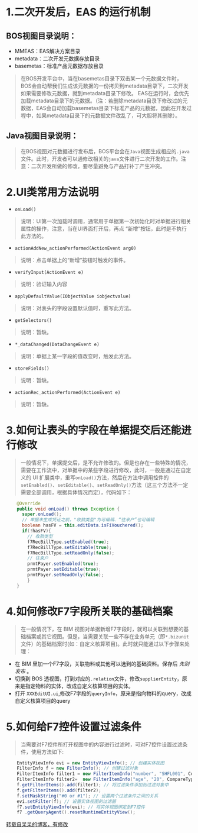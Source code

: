 # 1.二次开发后，EAS 的运行机制
## BOS视图目录说明：

- MMEAS：EAS解决方案目录
- metadata：二次开发元数据存放目录
- basemetas：标准产品元数据存放目录
> 在BOS开发平台中，当在basemetas目录下双击某一个元数据文件时，BOS会自动帮我们生成该元数据的一份拷贝到metadata目录下，二次开发如果需要修改元数据，就到metadata目录下修改。 EAS在运行时，会优先加载metadata目录下的元数据。（注：若删除metadata目录下修改过的元数据，EAS会自动加载basemetas目录下标准产品的元数据，因此在开发过程中，如果metadata目录下的元数据文件改乱了，可大胆将其删除）。

## Java视图目录说明：

> 在BOS视图对元数据进行发布后，BOS平台会在`Java`视图生成相应的`.java`文件。此时，开发者可以通修改相关的`java`文件进行二次开发的工作。注意：二次开发所做的修改，要尽量避免与产品打补丁产生冲突。

# 2.UI类常用方法说明
- `onLoad()` 
> 说明：UI第一次加载时调用，通常用于单据第一次初始化时对单据进行相关属性的操作，注意，当在UI界面打开后，再点 “新增”按钮，此时是不执行此方法的。
- `actionAddNew_actionPerformed(ActionEvent arg0)`
> 说明：点击单据上的“新增”按钮时触发的事件。
- `verifyInput(ActionEvent e)` 
> 说明：验证输入内容
- `applyDefaultValue(IObjectValue iobjectvalue)`
> 说明：对表头的字段设置默认值时，重写此方法。
- `getSelectors()`
> 说明：暂缺。
- `*_dataChanged(DataChangeEvent e)`
> 说明：单据上某一字段的值改变时，触发此方法。
- `storeFields()` 
> 说明：暂缺。
- `actionRec_actionPerformed(ActionEvent e)`
> 说明：暂缺。

# 3.如何让表头的字段在单据提交后还能进行修改 
> 一般情况下，单据提交后，是不允许修改的。但是也存在一些特殊的情况，需要在工作流中，对单据中的某些字段进行修改，此时，一般是通过在自定义的 UI 扩展类中，重写`onLoad()`方法，然后在方法中调用控件的`setEnabled()`、`setEditable()`、`setReadOnly()`方法（这三个方法不一定需要全部调用，根据具体情况而定），代码如下： 
 
```Java
    @Override
    public void onLoad() throws Exception {
      super.onLoad();	
      // 单据未生成凭证之前，"收款类型"为可编辑、“往来户”也可编辑
      boolean hasFV = this.editData.isFiVouchered();
      if(!hasFV){
        // 收款类型
        f7RecBillType.setEnabled(true);
        f7RecBillType.setEditable(true);
        f7RecBillType.setReadOnly(false);
        // 往来户
        prmtPayer.setEnabled(true);
        prmtPayer.setEditable(true);
        prmtPayer.setReadOnly(false);
        }
    }
```

# 4.如何修改F7字段所关联的基础档案
> 在一般情况下，在 BIM 视图对单据新增F7字段时，就可以关联到想要的基础档案或其它视图。但是，当需要关联一些不存在业务单元（即`*.bizunit`文件）的基础档案时(如：自定义核算项目)。此时就只能通过以下步骤来处理： 
- 在 BIM 里加一个F7字段，关联物料或其他可以选到的基础资料。保存后 _先别发布_ 。
- 切换到 BOS 透视图，打到对应的`.relation`文件，修改`supplierEntity`，原来是指定物料的实体，改成自定义核算项目的实体。
- 打开 `XXXEditUI.ui`,修改F7字段的`queryInfo`，原来是指向物料的query，改成自定义核算项目的query

# 5.如何给F7控件设置过滤条件 
> 当需要对F7控件所打开视图中的内容进行过滤时，可对F7控件设置过滤条件，使用方法如下:

```Java
    EntityViewInfo evi = new EntityViewInfo(); // 创建实体视图
    FilterInfo f = new FilterInfo(); // 创建过滤对象
    FilterItemInfo filter1 = new FilterItemInfo("number", "SHFL001", CompareType.GREATER); // 创建第一个过滤条件，第一个参数:所查询的实体的属性，第二个参数:属性的目标值，第三个参数：比较符
    FilterItemInfo filter2=  new FilterItemInfo("age", "20", CompareType.GREATER); // 创建第二个过滤条件
    f.getFilterItems().add(filter1); // 将过滤条件添加到过滤对象中
    f.getFilterItems().add(filter2);
    f.setMaskString("#0 or #1"); // 设置两个过滤条件之间的关系
    evi.setFilter(f); // 设置实体视图的过滤器
    f7.setEntityViewInfo(evi); // 将实体视图绑定到F7控件
    f7 .getQueryAgent().resetRuntimeEntityView();
```

[转载自呆呆的博客，有修改](https://my.oschina.net/hipanda/blog/703878) 
